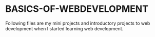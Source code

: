 # BASICS-OF-WEBDEVELOPMENT
Following files are my mini projects and introductory projects to web development when I started learning web development.
